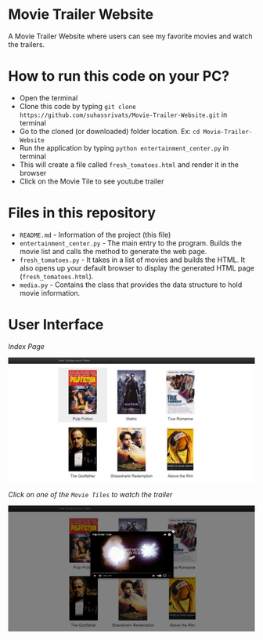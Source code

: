 # Movie Trailer Website

A Movie Trailer Website where users can see my favorite movies and watch the trailers.

# How to run this code on your PC?

- Open the terminal
- Clone this code by typing `git clone https://github.com/suhassrivats/Movie-Trailer-Website.git` in terminal
- Go to the cloned (or downloaded) folder location. Ex: `cd Movie-Trailer-Website`
- Run the application by typing `python entertainment_center.py` in terminal
- This will create a file called `fresh_tomatoes.html` and render it in the browser
- Click on the Movie Tile to see youtube trailer

# Files in this repository

- `README.md` - Information of the project (this file)
- `entertainment_center.py` - The main entry to the program. Builds the movie list and calls the method to generate the web page.
- `fresh_tomatoes.py` - It takes in a list of movies and builds the HTML. It also opens up your default browser to display the generated HTML page (`fresh_tomatoes.html`).
- `media.py` - Contains the class that provides the data structure to hold movie information.

# User Interface

_Index Page_

![Index Page](https://github.com/suhassrivats/Movie-Trailer-Website/blob/master/Screenshots-Movie-Trailer-Website/page1.jpg)

_Click on one of the `Movie Tiles` to watch the trailer_

![Movie Trailer](https://github.com/suhassrivats/Movie-Trailer-Website/blob/master/Screenshots-Movie-Trailer-Website/page2.jpg)
